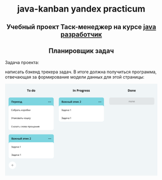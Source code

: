 <h1 align="center"> java-kanban yandex practicum </h1>
<h2 align="center">Учебный проект Таск-менеджер на курсе <a href="https://practicum.yandex.ru/java-developer/" target="_blank">java разработчик</a></h2>

<h2 align="center"> Планировщик задач </h2>
<p>Задача проекта:</p>  
<p>написать бэкенд трекера задач. В итоге должна получиться программа, отвечающая за формирование модели данных для этой страницы:</p>
<img src="https://github.com/Surearty/java-kanban/raw/main/images/Image.png" alt="My Image">


